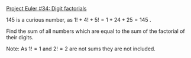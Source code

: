 [Project Euler #34: Digit factorials](https://www.hackerrank.com/contests/projecteuler/challenges/euler034/problem)

$145$ is a curious number, as $1! + 4! + 5! = 1 + 24 + 25 = 145$
.

Find the sum of all numbers which are equal to the sum of the factorial of their digits.

Note: As $1! = 1$ and $2! = 2$ 
 are not sums they are not included.